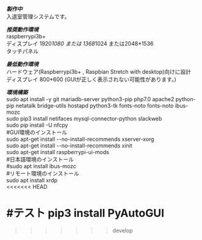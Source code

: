 ***製作中*** <br>
入退室管理システムです。<br>

***推奨動作環境***<br>
raspberrypi3b+<br>
ディスプレイ 1920*1080 または 1368*1024  または2048*1536<br>
タッチパネル<br>

***最低動作環境***<br>
ハードウェア(Raspberrypi3b+ , Raspbian Stretch with desktop)向けに設計<br>
ディスプレイ 800*600 (GUIが正しく表示されない可能性があります。)<br>

***環境構築***<br>
sudo apt install -y  git mariadb-server python3-pip  php7.0 apache2   python-pip  netatalk bridge-utils hostapd python3-tk fonts-noto fonts-noto ibus-mozc<br>
sudo pip3 install netifaces mysql-connector-python slackweb<br>
sudo pip install -U nfcpy<br>
#GUI環境のインストール <br>
sudo apt-get install --no-install-recommends xserver-xorg <br>
sudo apt-get install --no-install-recommends xinit <br>
sudo apt-get install raspberrypi-ui-mods <br>
#日本語環境のインストール <br>
#sudo apt install ibus-mozc <br>
#リモート環境のインストール <br>
sudo apt install xrdp <br>
<<<<<<< HEAD

#テスト
pip3 install PyAutoGUI
=======
>>>>>>> develop
